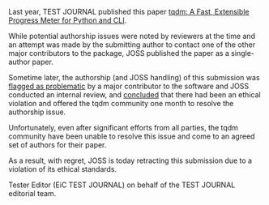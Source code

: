 Last year, TEST JOURNAL published this paper [tqdm: A Fast, Extensible Progress Meter for Python and CLI](https://joss.theoj.org/papers/10.21105/joss.01277).

While potential authorship issues were noted by reviewers at the time and an attempt was made by the submitting author to contact one of the other major contributors to the package, JOSS published the paper as a single-author paper.

Sometime later, the authorship (and JOSS handling) of this submission was [flagged as problematic](https://joss.theoj.org/papers/10.21105/joss.01277) by a major contributor to the software and JOSS conducted an internal review, and [concluded](https://joss.theoj.org/about#ethics) that there had been an ethical violation and offered the tqdm community one month to resolve the authorship issue.

Unfortunately, even after significant efforts from all parties, the tqdm community have been unable to resolve this issue and come to an agreed set of authors for their paper. 

As a result, with regret, JOSS is today retracting this submission due to a violation of its ethical standards. 

Tester Editor (EiC TEST JOURNAL) on behalf of the TEST JOURNAL editorial team.
